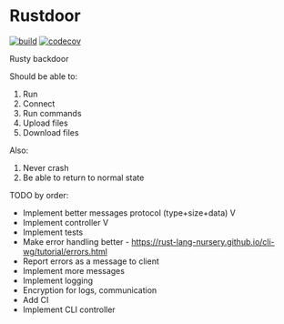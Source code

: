 # Rustdoor
[![build](https://travis-ci.org/talbor49/rustdoor.svg?branch=master)](https://travis-ci.org/talbor49/rustdoor)
[![codecov](https://codecov.io/gh/talbor49/rustdoor/branch/master/graph/badge.svg)](https://codecov.io/gh/talbor49/rustdoor)

Rusty backdoor


Should be able to:
1. Run
2. Connect
3. Run commands
4. Upload files
5. Download files



Also:
1. Never crash
2. Be able to return to normal state



TODO by order:
* Implement better messages protocol (type+size+data) V
* Implement controller V
* Implement tests
* Make error handling better - https://rust-lang-nursery.github.io/cli-wg/tutorial/errors.html
* Report errors as a message to client
* Implement more messages
* Implement logging
* Encryption for logs, communication
* Add CI
* Implement CLI controller

